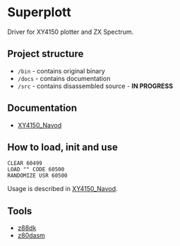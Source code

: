 # Superplott

Driver for XY4150 plotter and ZX Spectrum.

## Project structure

* `/bin` - contains original binary
* `/docs` - contains documentation
* `/src` - contains disassembled source - **IN PROGRESS** 

## Documentation

* [XY4150_Navod](docs/XY4150_Navod.pdf)

## How to load, init and use

```basic
CLEAR 60499
LOAD "" CODE 60500
RANDOMIZE USR 60500
```

Usage is described in [XY4150_Navod](docs/XY4150_Navod.pdf). 

## Tools

* [z88dk](https://www.z88dk.org)
* [z80dasm](https://www.tablix.org/~avian/blog/articles/z80dasm/)
